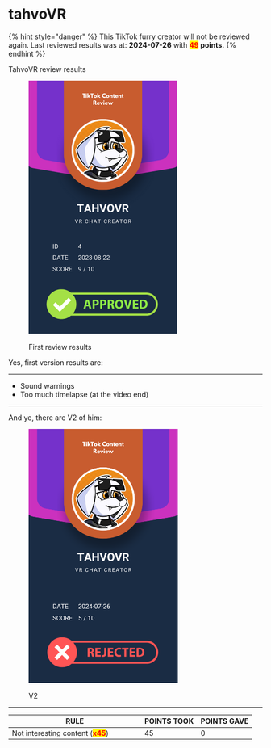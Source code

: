 # tahvoVR

{% hint style="danger" %}
This TikTok furry creator will not be reviewed again. Last reviewed results was at: **2024-07-26** with <mark style="color:red;">**49**</mark>**&#x20;points.**
{% endhint %}

TahvoVR review results

<figure><img src="../.gitbook/assets/TikTok Review Card - tahvovr - 1.png" alt="" width="295"><figcaption><p>First review results</p></figcaption></figure>

Yes, first version results are:

***

* Sound warnings
* Too much timelapse (at the video end)

***

And ye, there are V2 of him:

<figure><img src="../.gitbook/assets/TikTok Review Card - tahvovr - 2.png" alt="" width="296"><figcaption><p>V2</p></figcaption></figure>

***

<table><thead><tr><th width="249">RULE</th><th>POINTS TOOK</th><th>POINTS GAVE</th></tr></thead><tbody><tr><td>Not interesting content (<mark style="color:red;"><strong>x45</strong></mark>)</td><td>45</td><td>0</td></tr></tbody></table>

